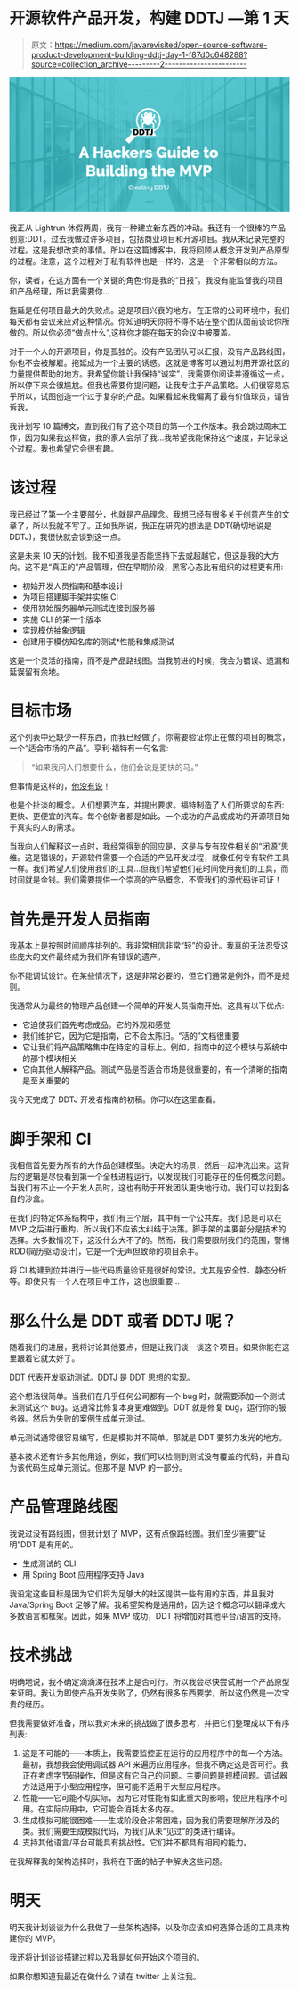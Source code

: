 # 开源软件产品开发，构建 DDTJ —第 1 天

> 原文：<https://medium.com/javarevisited/open-source-software-product-development-building-ddtj-day-1-f87d0c648288?source=collection_archive---------2----------------------->

[![](img/0d5812a8312ff4e73195512c4456060b.png)](https://javarevisited.blogspot.com/2019/03/5-courses-programmers-can-join-to-learn.html)

我正从 Lightrun 休假两周，我有一种建立新东西的冲动。我还有一个很棒的产品创意:DDT。过去我做过许多项目，包括商业项目和开源项目。我从未记录完整的过程。这是我想改变的事情。所以在这篇博客中，我将回顾从概念开发到产品原型的过程。注意，这个过程对于私有软件也是一样的，这是一个非常相似的方法。

你，读者，在这方面有一个关键的角色:你是我的“日报”。我没有能监督我的项目和产品经理，所以我需要你…

拖延是任何项目最大的失败点。这是项目兴衰的地方。在正常的公司环境中，我们每天都有会议来应对这种情况。你知道明天你将不得不站在整个团队面前谈论你所做的。所以你必须“做点什么”,这样你才能在每天的会议中被覆盖。

对于一个人的开源项目，你是孤独的。没有产品团队可以汇报，没有产品路线图，你也不会被解雇。拖延成为一个主要的诱惑。这就是博客可以通过利用开源社区的力量提供帮助的地方。我希望你能让我保持“诚实”，我需要你阅读并遵循这一点，所以停下来会很尴尬。但我也需要你提问题，让我专注于产品策略。人们很容易忘乎所以，试图创造一个过于复杂的产品。如果看起来我偏离了最有价值球员，请告诉我。

我计划写 10 篇博文，直到我们有了这个项目的第一个工作版本。我会跳过周末工作，因为如果我这样做，我的家人会杀了我…我希望我能保持这个速度，并记录这个过程。我也希望它会很有趣。

# 该过程

我已经过了第一个主要部分，也就是产品理念。我想已经有很多关于创意产生的文章了，所以我就不写了。正如我所说，我正在研究的想法是 DDT(确切地说是 DDTJ)，我很快就会谈到这一点。

这是未来 10 天的计划。我不知道我是否能坚持下去或超越它，但这是我的大方向。这不是“真正的”产品管理，但在早期阶段，黑客心态比有组织的过程更有用:

*   初始开发人员指南和基本设计
*   为项目搭建脚手架并实施 CI
*   使用初始服务器单元测试连接到服务器
*   实施 CLI 的第一个版本
*   实现模仿抽象逻辑
*   创建用于模仿知名库的测试*性能和集成测试

这是一个灵活的指南，而不是产品路线图。当我前进的时候，我会为错误、遗漏和延误留有余地。

# 目标市场

这个列表中还缺少一样东西，而我已经做了。你需要验证你正在做的项目的概念，一个“适合市场的产品”。亨利·福特有一句名言:

> “如果我问人们想要什么，他们会说是更快的马。”

但事情是这样的，[他没有说](https://quoteinvestigator.com/2011/07/28/ford-faster-horse/)！

也是个扯淡的概念。人们想要汽车，并提出要求。福特制造了人们所要求的东西:更快、更便宜的汽车。每个创新者都是如此。一个成功的产品或成功的开源项目始于真实的人的需求。

当我向人们解释这一点时，我经常得到的回应是，这是与专有软件相关的“闭源”思维。这是错误的，开源软件需要一个合适的产品开发过程，就像任何专有软件工具一样。我们希望人们使用我们的工具…但我们希望他们花时间使用我们的工具，而时间就是金钱。我们需要提供一个崇高的产品概念，不管我们的源代码许可证！

# 首先是开发人员指南

我基本上是按照时间顺序排列的。我非常相信非常“轻”的设计。我真的无法忍受这些庞大的文件最终成为我们所有错误的遗产。

你不能调试设计。在某些情况下，这是非常必要的，但它们通常是例外，而不是规则。

我通常从为最终的物理产品创建一个简单的开发人员指南开始。这具有以下优点:

*   它迫使我们首先考虑成品。它的外观和感觉
*   我们维护它，因为它是指南，它不会太陈旧。“活的”文档很重要
*   它让我们将产品策略集中在特定的目标上。例如，指南中的这个模块与系统中的那个模块相关
*   它向其他人解释产品。测试产品是否适合市场是很重要的，有一个清晰的指南是至关重要的

我今天完成了 DDTJ 开发者指南的初稿。你可以在这里查看。

# 脚手架和 CI

我相信首先要为所有的大作品创建模型。决定大的场景，然后一起冲洗出来。这背后的逻辑是尽快看到第一个全栈进程运行，以发现我们可能存在的任何概念问题。当我们有不止一个开发人员时，这也有助于开发团队更快地行动。我们可以找到各自的沙盒。

在我们的特定体系结构中，我们有三个层，其中有一个公共库。我们总是可以在 MVP 之后进行重构，所以我们不应该太纠结于决策。脚手架的主要部分是技术的选择。大多数情况下，这没什么大不了的。然而，我们需要限制我们的范围，警惕 RDD(简历驱动设计)，它是一个无声但致命的项目杀手。

将 CI 构建到位并进行一些代码质量验证是很好的常识。尤其是安全性、静态分析等。即使只有一个人在项目中工作，这也很重要…

# 那么什么是 DDT 或者 DDTJ 呢？

随着我们的进展，我将讨论其他要点，但是让我们谈一谈这个项目。如果你能在这里跟着它就太好了。

DDT 代表开发驱动测试。DDTJ 是 DDT 思想的实现。

这个想法很简单。当我们在几乎任何公司都有一个 bug 时，就需要添加一个测试来测试这个 bug。这通常比修复本身更难做到。DDT 就是修复 bug，运行你的服务器。然后为失败的案例生成单元测试。

单元测试通常很容易编写，但是模拟并不简单。那就是 DDT 要努力发光的地方。

基本技术还有许多其他用途，例如，我们可以检测到测试没有覆盖的代码，并自动为该代码生成单元测试。但那不是 MVP 的一部分。

# 产品管理路线图

我说过没有路线图，但我计划了 MVP，这有点像路线图。我们至少需要“证明”DDT 是有用的。

*   生成测试的 CLI
*   用 Spring Boot 应用程序支持 Java

我设定这些目标是因为它们将为足够大的社区提供一些有用的东西，并且我对 Java/Spring Boot 足够了解。我希望架构是通用的，因为这个概念可以翻译成大多数语言和框架。因此，如果 MVP 成功，DDT 将增加对其他平台/语言的支持。

# 技术挑战

明确地说，我不确定滴滴涕在技术上是否可行。所以我会尽快尝试用一个产品原型来证明。我认为即使产品开发失败了，仍然有很多东西要学，所以这仍然是一次宝贵的经历。

但我需要做好准备，所以我对未来的挑战做了很多思考，并把它们整理成以下有序列表:

1.  这是不可能的——本质上，我需要监控正在运行的应用程序中的每一个方法。最初，我想我会使用调试器 API 来遍历应用程序。但我不确定这是否可行。我正在考虑字节码操作，但是这有它自己的问题。主要问题是规模问题。调试器方法适用于小型应用程序，但可能不适用于大型应用程序。
2.  性能——它可能不切实际，因为它对性能有如此重大的影响，使应用程序不可用。在实际应用中，它可能会消耗太多内存。
3.  生成模拟可能很困难——生成阶段会非常困难，因为我们需要理解所涉及的类。我们需要生成模拟代码，为我们从未“见过”的类进行编译。
4.  支持其他语言/平台可能具有挑战性。它们并不都具有相同的能力。

在我解释我的架构选择时，我将在下面的帖子中解决这些问题。

# 明天

明天我计划谈谈为什么我做了一些架构选择，以及你应该如何选择合适的工具来构建你的 MVP。

我还将计划谈谈搭建过程以及我是如何开始这个项目的。

如果你想知道我最近在做什么？请在 twitter 上关注我。